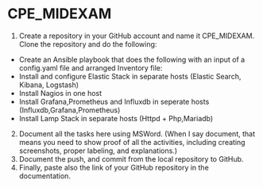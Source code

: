 # CPE_MIDEXAM
1. Create a repository in your GitHub account and name it CPE_MIDEXAM. Clone the repository and do the following: 
  * Create an Ansible playbook that does the following with an input of a config.yaml file and arranged Inventory file:
  * Install and configure Elastic Stack in separate  hosts (Elastic Search, Kibana, Logstash)
  * Install Nagios in one host
  * Install Grafana,Prometheus and Influxdb in seperate hosts (Influxdb,Grafana,Prometheus)
  * Install Lamp Stack in separate hosts (Httpd + Php,Mariadb)
2. Document all the tasks here using MSWord. (When I say document, that means you need to show proof of all the activities, including creating screenshots, proper labeling, and explanations.) 
3. Document the push, and commit from the local repository to GitHub. 
4. Finally, paste also the link of your GitHub repository in the documentation. 
